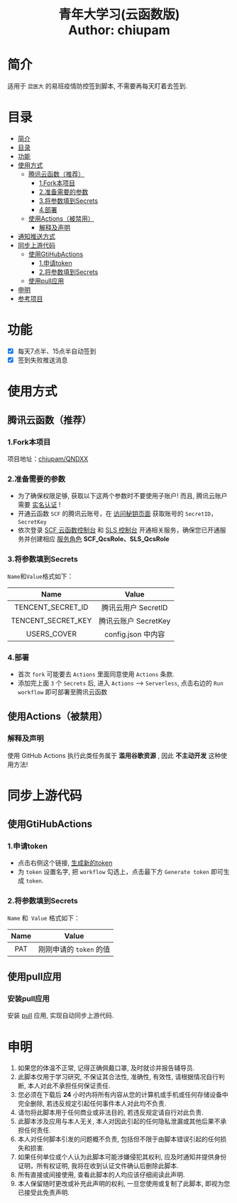 <h1 align="center">
  青年大学习(云函数版)
  <br>
  Author: chiupam
</h1>

# 简介

适用于 `昆医大` 的易班疫情防控签到脚本, 不需要再每天盯着去签到.

# 目录

- [简介](#简介)
- [目录](#目录)
- [功能](#功能)
- [使用方式](#使用方式)
  - [腾讯云函数（推荐）](#腾讯云函数推荐)
    - [1.Fork本项目](#1fork本项目)
    - [2.准备需要的参数](#2准备需要的参数)
    - [3.将参数填到Secrets](#3将参数填到secrets)
    - [4.部署](#4部署)
  - [使用Actions（被禁用）](#使用Actions被禁用)
    - [解释及声明](#解释及声明)
- [通知推送方式](#通知推送方式)
- [同步上游代码](#同步上游代码)
  - [使用GtiHubActions](#使用GtiHubActions)
    - [1.申请token](#1申请token)
    - [2.将参数填到Secrets](#2将参数填到Secrets)
  - [使用pull应用](#使用pull应用)
- [申明](#申明)
- [参考项目](#参考项目)

# 功能

- [x] 每天7点半、15点半自动签到
- [x] 签到失败推送消息

# 使用方式

## 腾讯云函数（推荐）

### 1.Fork本项目

项目地址：[chiupam/QNDXX](https://github.com/chiupam/QNDXX)

### 2.准备需要的参数

- 为了确保权限足够, 获取以下这两个参数时不要使用子账户! 而且, 腾讯云账户需要 [实名认证](https://console.cloud.tencent.com/developer/auth) !
- 开通云函数 `SCF` 的腾讯云账号，在 [访问秘钥页面](https://console.cloud.tencent.com/cam/capi) 获取账号的 `SecretID`，`SecretKey`
- 依次登录 [SCF 云函数控制台](https://console.cloud.tencent.com/scf) 和 [SLS 控制台](https://console.cloud.tencent.com/sls) 开通相关服务，确保您已开通服务并创建相应 [服务角色](https://console.cloud.tencent.com/cam/role) **SCF_QcsRole、SLS_QcsRole**

### 3.将参数填到Secrets

`Name`和`Value`格式如下：
  
| Name | Value |
|:---:|:---:|
|TENCENT_SECRET_ID | 腾讯云用户 SecretID|
|TENCENT_SECRET_KEY | 腾讯云账户 SecretKey|
|USERS_COVER | config.json 中内容|

### 4.部署

- 首次 `fork` 可能要去 `Actions` 里面同意使用 `Actions` 条款.
- 添加完上面 `3` 个 `Secrets` 后, 进入 `Actions` --> `Serverless`, 点击右边的 `Run workflow` 即可部署至腾讯云函数

## 使用Actions（被禁用）

### 解释及声明

使用 GitHub Actions 执行此类任务属于 **滥用谷歌资源** , 因此 **不主动开发** 这种使用方法!

# 同步上游代码

## 使用GtiHubActions

### 1.申请token

- 点击右侧这个链接, [生成新的token](https://github.com/settings/tokens/new)
- 为 `token` 设置名字, 把 `workflow` 勾选上，点击最下方 `Generate token` 即可生成 `token`.
  
### 2.将参数填到Secrets

`Name` 和` Value` 格式如下：

| Name | Value |
|:---:|:---:|
| PAT | 刚刚申请的 `token` 的值 |

## 使用pull应用

### 安装pull应用

安装 [pull](https://github.com/apps/pull) 应用, 实现自动同步上游代码.

# 申明

1. 如果您的体温不正常, 记得正确佩戴口罩, 及时就诊并报告辅导员.
2. 此脚本仅用于学习研究, 不保证其合法性, 准确性, 有效性, 请根据情况自行判断, 本人对此不承担任何保证责任.
3. 您必须在下载后 **24** 小时内将所有内容从您的计算机或手机或任何存储设备中完全删除, 若违反规定引起任何事件本人对此均不负责.
4. 请勿将此脚本用于任何商业或非法目的, 若违反规定请自行对此负责.
5. 此脚本涉及应用与本人无关, 本人对因此引起的任何隐私泄漏或其他后果不承担任何责任.
6. 本人对任何脚本引发的问题概不负责, 包括但不限于由脚本错误引起的任何损失和损害.
7. 如果任何单位或个人认为此脚本可能涉嫌侵犯其权利, 应及时通知并提供身份证明，所有权证明, 我将在收到认证文件确认后删除此脚本.
8. 所有直接或间接使用, 查看此脚本的人均应该仔细阅读此声明.
9. 本人保留随时更改或补充此声明的权利, 一旦您使用或复制了此脚本, 即视为您已接受此免责声明.
